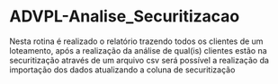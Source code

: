 # ADVPL-Analise_Securitizacao
Nesta rotina é realizado o relatório trazendo todos os clientes de um loteamento, após a realização da análise de qual(is) clientes estão na securitização através de um arquivo csv será possível a realização da importação dos dados atualizando a coluna de securitização
